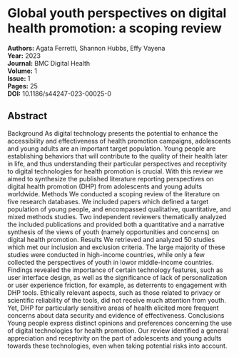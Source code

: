 # Global youth perspectives on digital health promotion: a scoping review

**Authors:** Agata Ferretti, Shannon Hubbs, Effy Vayena  
**Year:** 2023  
**Journal:** BMC Digital Health  
**Volume:** 1  
**Issue:** 1  
**Pages:** 25  
**DOI:** 10.1186/s44247-023-00025-0  

## Abstract
Background As digital technology presents the potential to enhance the accessibility and effectiveness of health promotion campaigns, adolescents and young adults are an important target population. Young people are establishing behaviors that will contribute to the quality of their health later in life, and thus understanding their particular perspectives and receptivity to digital technologies for health promotion is crucial. With this review we aimed to synthesize the published literature reporting perspectives on digital health promotion (DHP) from adolescents and young adults worldwide.
Methods We conducted a scoping review of the literature on five research databases. We included papers which defined a target population of young people, and encompassed qualitative, quantitative, and mixed methods studies. Two independent reviewers thematically analyzed the included publications and provided both a quantitative and a narrative synthesis of the views of youth (namely opportunities and concerns) on digital health promotion.
Results We retrieved and analyzed 50 studies which met our inclusion and exclusion criteria. The large majority of these studies were conducted in high-income countries, while only a few collected the perspectives of youth in lowor middle-income countries. Findings revealed the importance of certain technology features, such as user interface design, as well as the significance of lack of personalization or user experience friction, for example, as deterrents to engagement with DHP tools. Ethically relevant aspects, such as those related to privacy or scientific reliability of the tools, did not receive much attention from youth. Yet, DHP for particularly sensitive areas of health elicited more frequent concerns about data security and evidence of effectiveness.
Conclusions Young people express distinct opinions and preferences concerning the use of digital technologies for health promotion. Our review identified a general appreciation and receptivity on the part of adolescents and young adults towards these technologies, even when taking potential risks into account.

